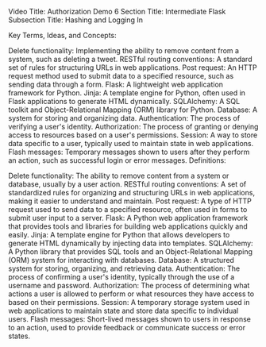 Video Title: Authorization Demo 6
Section Title: Intermediate Flask
Subsection Title: Hashing and Logging In

Key Terms, Ideas, and Concepts:

Delete functionality: Implementing the ability to remove content from a system, such as deleting a tweet.
RESTful routing conventions: A standard set of rules for structuring URLs in web applications.
Post request: An HTTP request method used to submit data to a specified resource, such as sending data through a form.
Flask: A lightweight web application framework for Python.
Jinja: A template engine for Python, often used in Flask applications to generate HTML dynamically.
SQLAlchemy: A SQL toolkit and Object-Relational Mapping (ORM) library for Python.
Database: A system for storing and organizing data.
Authentication: The process of verifying a user's identity.
Authorization: The process of granting or denying access to resources based on a user's permissions.
Session: A way to store data specific to a user, typically used to maintain state in web applications.
Flash messages: Temporary messages shown to users after they perform an action, such as successful login or error messages.
Definitions:

Delete functionality: The ability to remove content from a system or database, usually by a user action.
RESTful routing conventions: A set of standardized rules for organizing and structuring URLs in web applications, making it easier to understand and maintain.
Post request: A type of HTTP request used to send data to a specified resource, often used in forms to submit user input to a server.
Flask: A Python web application framework that provides tools and libraries for building web applications quickly and easily.
Jinja: A template engine for Python that allows developers to generate HTML dynamically by injecting data into templates.
SQLAlchemy: A Python library that provides SQL tools and an Object-Relational Mapping (ORM) system for interacting with databases.
Database: A structured system for storing, organizing, and retrieving data.
Authentication: The process of confirming a user's identity, typically through the use of a username and password.
Authorization: The process of determining what actions a user is allowed to perform or what resources they have access to based on their permissions.
Session: A temporary storage system used in web applications to maintain state and store data specific to individual users.
Flash messages: Short-lived messages shown to users in response to an action, used to provide feedback or communicate success or error states.
